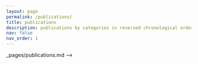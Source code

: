 ```yaml
---
layout: page
permalink: /publications/
title: publications
description: publications by categories in reversed chronological order. generated by jekyll-scholar.
nav: false
nav_order: 1
---
```

_pages/publications.md -->
<!-- <div class="publications">

{% bibliography -f {{ site.scholar.bibliography }} %}

</div>
